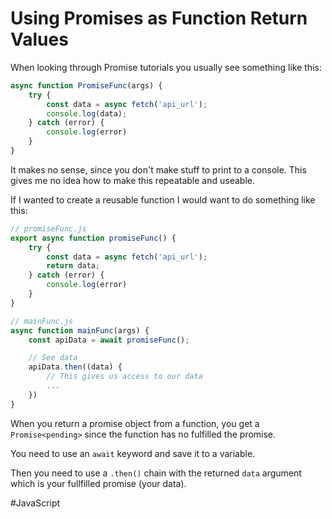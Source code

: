 # Using Promises as Function Return Values

When looking through Promise tutorials you usually see something like this:

```javascript
async function PromiseFunc(args) {
    try {
        const data = async fetch('api_url');
        console.log(data);
    } catch (error) {
        console.log(error)
    }
}
```

It makes no sense, since you don't make stuff to print to a console. This gives me no idea how to make this repeatable and useable. 

If I wanted to create a reusable function I would want to do something like this:

```javascript
// promiseFunc.js
export async function promiseFunc() {
    try {
        const data = async fetch('api_url');
        return data;
    } catch (error) {
        console.log(error)
    }
}

// mainFunc.js
async function mainFunc(args) {
    const apiData = await promiseFunc();

    // See data
    apiData.then((data) {
        // This gives us access to our data
        ...
    })
}
```

When you return a promise object from a function, you get a `Promise<pending>` since the function has no fulfilled the promise. 

You need to use an `await` keyword and save it to a variable. 

Then you need to use a `.then()` chain with the returned `data` argument which is your fullfilled promise (your data).

#JavaScript